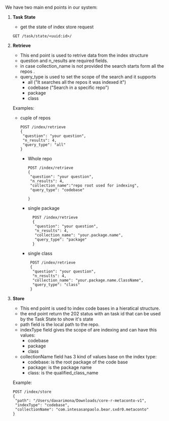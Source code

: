 We have two main end points in our system:

1. **Task State**
    - get the state of index store request
   ```
   GET /task/state/<uuid:id>/
   ```

2. **Retrieve**
    - This end point is used to retrive data from the index structure
    - question and n_results are required fields.
    - in case collection_name is not provided the search starts form all the repos .
    - query_type is used to set the scope of the search and it supports
        - all ("It searches all the repos it was indexed it")
        - codebase ("Search in a specific repo")
        - package
        - class

   Examples:

    - cuple of repos
       ```
       POST /index/retrieve
       {
        "question": "your question",
        "n_results": 4,
        "query_type": "all"
       }
       ```
        - Whole repo
           ```
           POST /index/retrieve
           {
            "question": "your question",
            "n_results": 4,
            "collection_name":"repo root used for indexing",
            "query_type": "codebase"
         
           }
           ```
        - single package
          ```
            POST /index/retrieve
            {
             "question": "your question",
             "n_results": 4,
             "collection_name": "your.package.name",
             "query_type": "package"
            }
           ```
        - single class
          ```
           POST /index/retrieve
           {
            "question": "your question",
            "n_results": 4,
            "collection_name": "your.package.name.ClassName",
            "query_type": "class"
           }
           ```

3. **Store**
    - This end point is used to index code bases in a hieratical structure.
    - the end point return the 202 status with an task id that can be used by the Task State to show it's state
    - path field is the local path to the repo.
    - indexType field gives the scope of are indexing and can have this values:
        - codebase
        - package
        - class
    - collectionName field has 3 kind of values base on the index type:
        - codebase: is the root package of the code base
        - package: is the package name
        - class: is the qualified_class_name

   Example:

   ```
   POST /index/store
   {
    "path": "/Users/davarimona/Downloads/core-r-metaconto-v1",
    "indexType": "codebase",
    "collectionName": "com.intesasanpaolo.bear.sxdr0.metaconto"
   }
   ```

